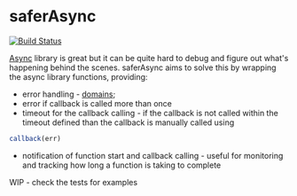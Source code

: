 # saferAsync

[![Build Status](https://travis-ci.org/jribeiro/saferAsync.svg?branch=0.0.1)](https://travis-ci.org/jribeiro/saferAsync)

[Async](https://github.com/caolan/async) library is great but it can be quite hard to debug and figure out what's
happening behind the scenes. saferAsync aims to solve this by wrapping the async library functions, providing:
* error handling - [domains](https://nodejs.org/api/domain.html);
* error if callback is called more than once
* timeout for the callback calling - if the callback is not called within the timeout defined
than the callback is manually called using
```js
callback(err)
```
* notification of function start and callback calling - useful for monitoring and tracking how long a function is taking
 to complete

 WIP - check the tests for examples
